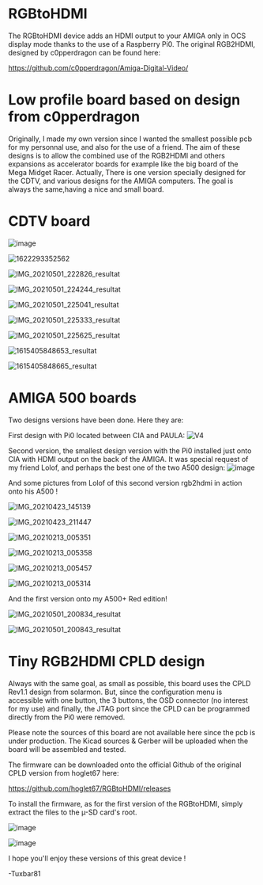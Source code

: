 # RGBtoHDMI
The RGBtoHDMI device adds an HDMI output to your AMIGA only in OCS display mode thanks to the use of a Raspberry Pi0.
The original RGB2HDMI, designed by c0pperdragon can be found here:

https://github.com/c0pperdragon/Amiga-Digital-Video/

# Low profile board based on design from c0pperdragon
Originally, I made my own version since I wanted the smallest possible pcb for my personnal use, and also for the use of a friend.
The aim of these designs is to allow the combined use of the RGB2HDMI and others expansions as accelerator boards for example like the big board of the Mega Midget Racer.
Actually, There is one version specially designed for the CDTV, and various designs for the AMIGA computers.
The goal is always the same,having a nice and small board.

# CDTV board
![image](https://user-images.githubusercontent.com/80821708/132410431-fb2bdf61-70f5-4863-b9c6-cae65485336b.png)

![1622293352562](https://user-images.githubusercontent.com/80821708/132410642-dd25a9fc-f3ce-4397-81d3-e1ae0d64e1fb.jpg)

![IMG_20210501_222826_resultat](https://user-images.githubusercontent.com/80821708/132411526-43023d0d-eaa4-41f6-a8fa-b204dde81fd9.jpg)

![IMG_20210501_224244_resultat](https://user-images.githubusercontent.com/80821708/132411543-d681bf73-5469-496c-a949-94a47b4ae61e.jpg)

![IMG_20210501_225041_resultat](https://user-images.githubusercontent.com/80821708/132411590-94cab32f-e762-4a70-8c78-0f1da8f854bf.jpg)

![IMG_20210501_225333_resultat](https://user-images.githubusercontent.com/80821708/132411599-e366d9e6-0eb8-45a4-b487-9b2f5f358822.jpg)

![IMG_20210501_225625_resultat](https://user-images.githubusercontent.com/80821708/132411629-3db1580f-56d0-429d-8ea7-b17f3332dc45.jpg)

![1615405848653_resultat](https://user-images.githubusercontent.com/80821708/132411637-d0491843-9d2f-4cf6-9086-303502c5d252.jpg)

![1615405848665_resultat](https://user-images.githubusercontent.com/80821708/132411645-ddd7a561-771b-46e4-bd82-97a1b9bce416.jpg)



# AMIGA 500 boards

Two designs versions have been done. Here they are:

First design with Pi0 located between CIA and PAULA:
![V4](https://user-images.githubusercontent.com/80821708/132412268-e0bb7d3b-5a37-4486-aa96-4f820c219baa.png)

Second version, the smallest design version with the Pi0 installed just onto CIA with HDMI output on the back of the AMIGA.
It was special request of my friend Lolof, and perhaps the best one of the two A500 design:
![image](https://user-images.githubusercontent.com/80821708/132412629-29ea0ea0-a922-4344-a19a-af96bae85576.png)

And some pictures from Lolof of this second version rgb2hdmi in action onto his A500 !

![IMG_20210423_145139](https://user-images.githubusercontent.com/80821708/132981505-030add7e-4199-458c-a330-fcac5729eac1.jpg)

![IMG_20210423_211447](https://user-images.githubusercontent.com/80821708/132981508-14c5bdd8-64be-44bb-870c-06a4b601cd61.jpg)

![IMG_20210213_005351](https://user-images.githubusercontent.com/80821708/132981515-8da6a3e6-85f4-4889-8c44-c4605345ae53.jpg)

![IMG_20210213_005358](https://user-images.githubusercontent.com/80821708/132981519-db6cba76-727e-43c0-984e-e7bd96fe2b86.jpg)

![IMG_20210213_005457](https://user-images.githubusercontent.com/80821708/132981528-32f65116-420a-4bd4-ae75-6ccdb10f2052.jpg)

![IMG_20210213_005314](https://user-images.githubusercontent.com/80821708/132981533-9b068d35-23b8-4d4f-8aa6-f0ac9f72b23c.jpg)

And the first version onto my A500+ Red edition!

![IMG_20210501_200834_resultat](https://user-images.githubusercontent.com/80821708/132984767-08344267-75b9-4640-849e-3868458e6e78.jpg)

![IMG_20210501_200843_resultat](https://user-images.githubusercontent.com/80821708/132984772-09681e47-98d3-4730-8c78-369d51cbf282.jpg)

# Tiny RGB2HDMI CPLD design
Always with the same goal, as small as possible, this board uses the CPLD Rev1.1 design from solarmon. But, since the configuration menu is accessible with one button, the 3 buttons, the OSD connector (no interest for my use) and finally, the JTAG port since the CPLD can be programmed directly from the Pi0 were removed.

Please note the sources of this board are not available here since the pcb is under production. The Kicad sources & Gerber will be uploaded when the board will be assembled and tested.

The firmware can be downloaded onto the official Github of the original CPLD version from hoglet67 here:

https://github.com/hoglet67/RGBtoHDMI/releases

To install the firmware, as for the first version of the RGBtoHDMI, simply extract the files to the µ-SD card's root.

![image](https://user-images.githubusercontent.com/80821708/132826561-6fb60b14-e7db-407c-a425-348a76279220.png)

![image](https://user-images.githubusercontent.com/80821708/132827916-c7b55879-f51a-4bb0-92b4-2e005b7a4995.png)


I hope you'll enjoy these versions of this great device !

-Tuxbar81
